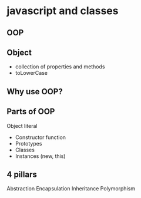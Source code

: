 # javascript and classes

## OOP

## Object

- collection of properties and methods
- toLowerCase

## Why use OOP?

## Parts of OOP

Object literal

- Constructor function
- Prototypes
- Classes
- Instances (new, this)

## 4 pillars

Abstraction
Encapsulation
Inheritance
Polymorphism

